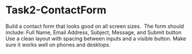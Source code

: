 # Task2-ContactForm
 Build a contact form that looks good on all screen sizes.   The form should include: Full Name, Email Address, Subject, Message, and Submit button  Use a clean layout with spacing between inputs and a visible button. Make sure it works well  on phones and desktops.
